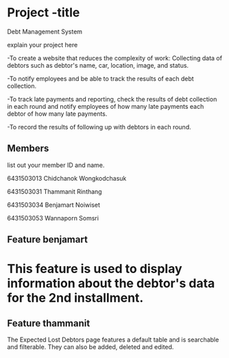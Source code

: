 # Project -title
Debt Management System 

explain your project here

-To create a website that reduces the complexity of work:  Collecting data of debtors such as debtor's name, car, location, image, and status.

-To notify employees and be able to track the results of each debt collection.

-To track late payments and reporting, check the results of debt collection in each round and notify employees of how many late payments each debtor of how many late payments.

-To record the results of following up with debtors in each round.

## Members
list out your member ID and name.

6431503013 Chidchanok Wongkodchasuk

6431503031 Thammanit Rinthang

6431503034 Benjamart Noiwiset

6431503053 Wannaporn Somsri


## Feature benjamart
This feature is used to display information about the debtor's data for the 2nd installment.
=======
## Feature thammanit
The Expected Lost Debtors page features a default table and is searchable and filterable. They can also be added, deleted and edited.

